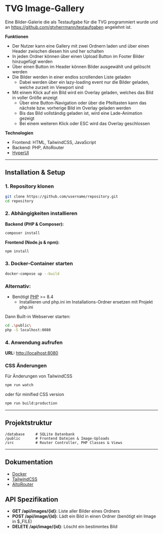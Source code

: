 # TVG Image-Gallery

Eine Bilder-Galerie die als Testaufgabe für die TVG programmiert wurde
und an https://github.com/gtvherrmann/testaufgaben angelehnt ist. 

**Funktionen**
- Der Nutzer kann eine Gallery mit zwei Ordnern laden und 
über einen Header zwischen diesen hin und her schalten
- In jeden Ordner können über einen Upload Button im Footer Bilder 
hinzugefügt werden
- Über einen Button im Header können Bilder ausgewählt und gelöscht werden
- Die Bilder werden in einer endlos scrollenden Liste geladen 
  - Dabei werden über ein lazy-loading event nur die Bilder geladen, 
  welche zurzeit im Viewport sind
- Mit einem Klick auf ein Bild wird ein Overlay geladen, welches das Bild 
in voller Größe anzeigt
  - Über eine Button-Navigation oder über die Pfeiltasten kann das nächste 
  bzw. vorherige Bild im Overlay geladen werden
  - Bis das Bild vollständig geladen ist, wird eine Lade-Animation gezeigt
  - Bei einem weiteren Klick oder ESC wird das Overlay geschlossen

**Technologien**
- Frontend: HTML, TailwindCSS, JavaScript
- Backend: PHP, AltoRouter
- [HyperUI](https://www.hyperui.dev/)


---

## Installation & Setup

### 1. Repository klonen
```bash
git clone https://github.com/username/repository.git
cd repository
```

### 2. Abhängigkeiten installieren

**Backend (PHP & Composer):**
```bash
composer install
```

**Frontend (Node.js & npm):**
```bash
npm install
```

### 3. Docker-Container starten
```bash
docker-compose up --build
```
### Alternativ: ### 
- Benötigt [PHP](https://www.php.net/downloads.php) >= 8.4
  - Installieren und php.ini im Installations-Ordner ersetzen mit Projekt php.ini

Dann Built-in Webserver starten:

```bash
cd .\public\
php -S localhost:8080
```

### 4. Anwendung aufrufen
**URL:** [http://localhost:8080](http://localhost:8080)


### CSS Änderungen 
Für Änderungen von TailwindCSS 
```bash
npm run watch
```
oder für minified CSS version
```bash
npm run build:production
```


---

## Projektstruktur
```
/database     # SQLite Datenbank
/public       # Frontend Dateien & Image-Uploads
/src          # Router Controller, PHP Classes & Views
```

---

## Dokumentation
- [Docker](https://docs.docker.com/)
- [TailwindCSS](https://tailwindcss.com/)
- [AltoRouter](https://github.com/dannyvankooten/AltoRouter/tree/master)

## API Spezifikation
- **GET /api/images/{id}**: Liste aller Bilder eines Ordners
- **POST /api/image/{id}**: Lädt ein Bild in einen Ordner (benötigt ein Image in $_FILE) 
- **DELETE /api/image/{id}**: Löscht ein bestimmtes Bild



